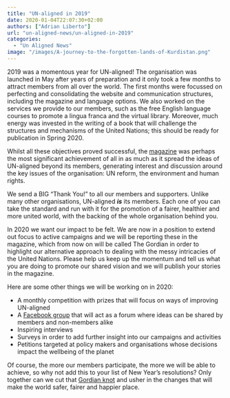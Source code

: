 ```yaml
---
title: "UN-aligned in 2019"
date: 2020-01-04T22:07:30+02:00
authors: ["Adrian Liberto"]
url: "un-aligned-news/un-aligned-in-2019"
categories: 
  - "Un Aligned News"
image: "/images/A-journey-to-the-forgotten-lands-of-Kurdistan.png"
---
```


2019 was a momentous year for UN-aligned! The organisation was launched in May after years of preparation and it only took a few months to attract members from all over the world. The first months were focussed on perfecting and consolidating the website and communication structures, including the magazine and language options. We also worked on the services we provide to our members, such as the free English language courses to promote a lingua franca and the virtual library. Moreover, much energy was invested in the writing of a book that will challenge the structures and mechanisms of the United Nations; this should be ready for publication in Spring 2020. 

Whilst all these objectives proved successful, the [magazine](https://un-aligned.org/the-gordian/) was perhaps the most significant achievement of all in as much as it spread the ideas of UN-aligned beyond its members, generating interest and discussion around the key issues of the organisation: UN reform, the environment and human rights. 

We send a BIG “Thank You!” to all our members and supporters. Unlike many other organisations, UN-aligned **_is_** its members. Each one of you can take the standard and run with it for the promotion of a fairer, healthier and more united world, with the backing of the whole organisation behind you. 

In 2020 we want our impact to be felt. We are now in a position to extend out focus to active campaigns and we will be reporting these in the magazine, which from now on will be called The Gordian in order to highlight our alternative approach to dealing with the messy intricacies of the United Nations. Please help us keep up the momentum and tell us what you are doing to promote our shared vision and we will publish your stories in the magazine.

Here are some other things we will be working on in 2020:

- A monthly competition with prizes that will focus on ways of improving UN-aligned
- A [Facebook group](https://www.facebook.com/groups/636181940253312/) that will act as a forum where ideas can be shared by members and non-members alike
- Inspiring interviews
- Surveys in order to add further insight into our campaigns and activities
- Petitions targeted at policy makers and organisations whose decisions impact the wellbeing of the planet

Of course, the more our members participate, the more we will be able to achieve, so why not add this to your list of New Year’s resolutions? Only together can we cut that [Gordian knot](https://un-aligned.org/the-gordian/) and usher in the changes that will make the world safer, fairer and happier place.
